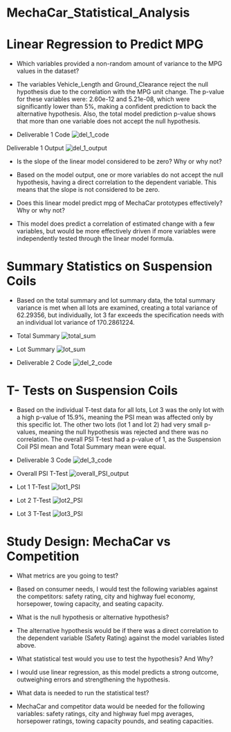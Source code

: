 # MechaCar_Statistical_Analysis

# Linear Regression to Predict MPG
* Which variables provided a non-random amount of variance to the MPG values in the dataset?

* The variables Vehicle_Length and Ground_Clearance reject the null hypothesis due to the correlation with the MPG unit change. The p-value for these variables were: 2.60e-12 and 5.21e-08, which were significantly lower than 5%, making a confident prediction to back the alternative hypothesis. Also, the total model prediction p-value shows that more than one variable does not accept the null hypothesis. 

* Deliverable 1 Code
![del_1_code]()

Deliverable 1 Output
![del_1_output]()

* Is the slope of the linear model considered to be zero? Why or why not?

* Based on the model output, one or more variables do not accept the null hypothesis, having a direct correlation to the dependent variable. This means that the slope is not considered to be zero.

* Does this linear model predict mpg of MechaCar prototypes effectively? Why or why not?

* This model does predict a correlation of estimated change with a few variables, but would be more effectively driven if more variables were independently tested through the linear model formula. 

# Summary Statistics on Suspension Coils
* Based on the total summary and lot summary data, the total summary variance is met when all lots are examined, creating a total variance of 62.29356, but individually, lot 3 far exceeds the specification needs with an individual lot variance of 170.2861224.

* Total Summary
![total_sum]()

* Lot Summary
![lot_sum]()

* Deliverable 2 Code
![del_2_code]()

# T- Tests on Suspension Coils
* Based on the individual T-test data for all lots, Lot 3 was the only lot with a high p-value of 15.9%, meaning the PSI mean was affected only by this specific lot. The other two lots (lot 1 and lot 2) had very small p-values, meaning the null hypothesis was rejected and there was no correlation. The overall PSI T-test had a p-value of 1, as the Suspension Coil PSI mean and Total Summary mean were equal. 

* Deliverable 3 Code
![del_3_code]()

* Overall PSI T-Test
![overall_PSI_output]()

* Lot 1 T-Test
![lot1_PSI]()

* Lot 2 T-Test
![lot2_PSI]()

* Lot 3 T-Test
![lot3_PSI]()

# Study Design: MechaCar vs Competition

* What metrics are you going to test?
* Based on consumer needs, I would test the following variables against the competitors: safety rating, city and highway fuel economy, horsepower, towing capacity, and seating capacity. 

* What is the null hypothesis or alternative hypothesis?
* The alternative hypothesis would be if there was a direct correlation to the dependent variable (Safety Rating) against the model variables listed above.

* What statistical test would you use to test the hypothesis? And Why?
* I would use linear regression, as this model predicts a strong outcome, outweighing errors and strengthening the hypothesis.

* What data is needed to run the statistical test?
* MechaCar and competitor data would be needed for the following variables: safety ratings, city and highway fuel mpg averages, horsepower ratings, towing capacity pounds, and seating capacities. 

